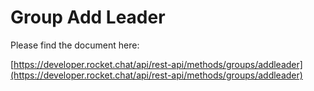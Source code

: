 # Group Add Leader

Please find the document here: 

[https://developer.rocket.chat/api/rest-api/methods/groups/addleader](https://developer.rocket.chat/api/rest-api/methods/groups/addleader)

